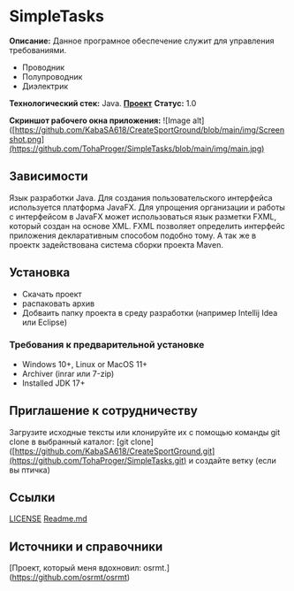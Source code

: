 # SimpleTasks
**Описание:** Данное програмное обеспечение служит для управления требованиями.

* Проводник
* Полупроводник
* Диэлектрик

**Технологический стек:** Java.
[**Проект**](https://github.com/TohaProger/SimpleTasks/releases/download/v1.0/default.rar)
**Статус:** 1.0

**Скриншот рабочего окна приложения:**
![Image alt]([https://github.com/KabaSA618/CreateSportGround/blob/main/img/Screenshot.png](https://github.com/TohaProger/SimpleTasks/blob/main/img/main.jpg)

## Зависимости
Язык разработки Java. 
Для создания пользовательского интерфейса используется платформа JavaFX.
Для упрощения организации и работы с интерфейсом в JavaFX может использоваться язык разметки FXML, который создан на основе XML. FXML позволяет определить интерфейс приложения декларативным способом подобно тому. А так же в проектк задействована система сборки проекта Maven.

## Установка
- Скачать проект
- распаковать архив
- Добваить папку проекта в среду разработки (например Intellij Idea или Eclipse)

### Требования к предварительной установке
- Windows 10+, Linux or MacOS 11+
- Archiver (inrar или 7-zip)
- Installed JDK 17+

## Приглашение к сотрудничеству
Загрузите исходные тексты или клонируйте их с помощью команды git clone в выбранный каталог: [git clone]([https://github.com/KabaSA618/CreateSportGround.git](https://github.com/TohaProger/SimpleTasks.git) и создайте ветку (если вы птичка)

## Ссылки
[LICENSE](LICENSE)
[Readme.md](https://github.com/TohaProger/SimpleTasks/blob/main/README.md)

## Источники и справочники
[Проект, который меня вдохновил: osrmt.] (https://github.com/osrmt/osrmt)
